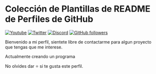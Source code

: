 # Colección de Plantillas de README de Perfiles de GitHub

[![Youtube](https://img.shields.io/badge/YouTube-Ziver05-red?logo=youtube)](https://www.youtube.com/@Ziver05)
[![Twitter](https://img.shields.io/badge/Twitter-@Ziver05-blue?logo=twitter)](https://twitter.com/Ziver05)
[![Discord](https://img.shields.io/badge/Discord-Ziver05-7289DA?logo=discord)](https://discord.com/invite/Ziver05)
[![GitHub followers](https://img.shields.io/github/followers/Ziver05?label=Seguidores&style=social)](https://github.com/Ziver05)

Bienvenido a mi perfil, sientete libre de contactarme para algun proyecto que tengas que me interese.

Actualmente creando un programa 

No olvides dar :star: si te gusta este perfil.
